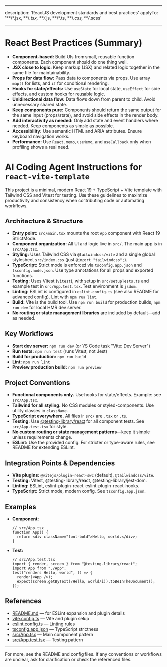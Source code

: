 <!-- Use this file to provide workspace-specific custom instructions to Copilot. For more details, visit https://code.visualstudio.com/docs/copilot/copilot-customization#_use-a-githubcopilotinstructionsmd-file -->

---

description: 'ReactJS development standards and best practices'
applyTo: '**/\*.jsx, **/_.tsx, \*\*/_.js, **/\*.ts, **/_.css, \*\*/_.scss'

---

# React Best Practices (Summary)

- **Component-based:** Build UIs from small, reusable function components. Each component should do one thing well.
- **JSX close to logic:** Keep markup (JSX) and related logic together in the same file for maintainability.
- **Props for data flow:** Pass data to components via props. Use array `map()` for lists, and `if` for conditional rendering.
- **Hooks for state/effects:** Use `useState` for local state, `useEffect` for side effects, and custom hooks for reusable logic.
- **Unidirectional data flow:** Data flows down from parent to child. Avoid unnecessary shared state.
- **Keep components pure:** Components should return the same output for the same input (props/state), and avoid side effects in the render body.
- **Add interactivity as needed:** Only add state and event handlers where needed. Keep components as simple as possible.
- **Accessibility:** Use semantic HTML and ARIA attributes. Ensure keyboard navigation works.
- **Performance:** Use `React.memo`, `useMemo`, and `useCallback` only when profiling shows a real need.

# AI Coding Agent Instructions for `react-vite-template`

This project is a minimal, modern React 19 + TypeScript + Vite template with Tailwind CSS and Vitest for testing. Use these guidelines to maximize productivity and consistency when contributing code or automating workflows.

## Architecture & Structure

- **Entry point:** `src/main.tsx` mounts the root `App` component with React 19 StrictMode.
- **Component organization:** All UI and logic live in `src/`. The main app is in `src/App.tsx`.
- **Styling:** Uses Tailwind CSS via `@tailwindcss/vite` and a single global stylesheet `src/index.css` (just `@import "tailwindcss";`).
- **TypeScript:** Strict mode is enforced via `tsconfig.app.json` and `tsconfig.node.json`. Use type annotations for all props and exported functions.
- **Testing:** Uses Vitest (`vitest`), with setup in `src/setupTests.ts` and example test in `src/App.test.tsx`. Test environment is `jsdom`.
- **Linting:** ESLint is configured in `eslint.config.ts` (see also README for advanced config). Lint with `npm run lint`.
- **Build:** Vite is the build tool. Use `npm run build` for production builds, `npm run dev` for local HMR dev server.
- **No routing or state management libraries** are included by default—add as needed.

## Key Workflows

- **Start dev server:** `npm run dev` (or VS Code task "Vite: Dev Server")
- **Run tests:** `npm run test` (runs Vitest, not Jest)
- **Build for production:** `npm run build`
- **Lint:** `npm run lint`
- **Preview production build:** `npm run preview`

## Project Conventions

- **Functional components only.** Use hooks for state/effects. Example: see `src/App.tsx`.
- **Tailwind for all styling.** No CSS modules or styled-components. Use utility classes in `className`.
- **TypeScript everywhere.** All files in `src/` are `.tsx` or `.ts`.
- **Testing:** Use [@testing-library/react](https://testing-library.com/docs/react-testing-library/intro/) for all component tests. See `src/App.test.tsx` for style.
- **No custom routing or state management patterns**—keep it simple unless requirements change.
- **ESLint:** Use the provided config. For stricter or type-aware rules, see README for extending ESLint.

## Integration Points & Dependencies

- **Vite plugins:** `@vitejs/plugin-react-swc` (default), `@tailwindcss/vite`.
- **Testing:** Vitest, @testing-library/react, @testing-library/jest-dom.
- **Linting:** ESLint, eslint-plugin-react, eslint-plugin-react-hooks.
- **TypeScript:** Strict mode, modern config. See `tsconfig.app.json`.

## Examples

- **Component:**
  ```tsx
  // src/App.tsx
  function App() {
    return <div className="font-bold">Hello, world.</div>;
  }
  ```
- **Test:**
  ```tsx
  // src/App.test.tsx
  import { render, screen } from "@testing-library/react";
  import App from "./App";
  test("renders Hello, world", () => {
    render(<App />);
    expect(screen.getByText(/Hello, world/i)).toBeInTheDocument();
  });
  ```

## References

- [README.md](../README.md) — for ESLint expansion and plugin details
- [vite.config.ts](../vite.config.ts) — Vite and plugin setup
- [eslint.config.ts](../eslint.config.ts) — Linting rules
- [tsconfig.app.json](../tsconfig.app.json) — TypeScript strictness
- [src/App.tsx](../src/App.tsx) — Main component pattern
- [src/App.test.tsx](../src/App.test.tsx) — Testing pattern

---

For more, see the README and config files. If any conventions or workflows are unclear, ask for clarification or check the referenced files.
